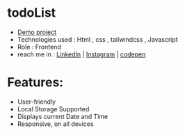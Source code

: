 # todoList
- [Demo project](https://aliasgharhasanzadeh.github.io/Animation-on-scroll/)
- Technologies used : Html , css , tailwindcss , Javascript
- Role : Frontend
- reach me in : [LinkedIn](https://www.linkedin.com/in/aliasghar-hasanzadeh/) | [Instagram](https://www.instagram.com/aliasghar.dev?igsh=cmg5ZnJvMDMxODdu) | [codepen](https://codepen.io/Aliasghar-Hasanzadeh)
# Features:
- User-friendly
- Local Storage Supported
- Displays current Date and Time
- Responsive, on all devices
